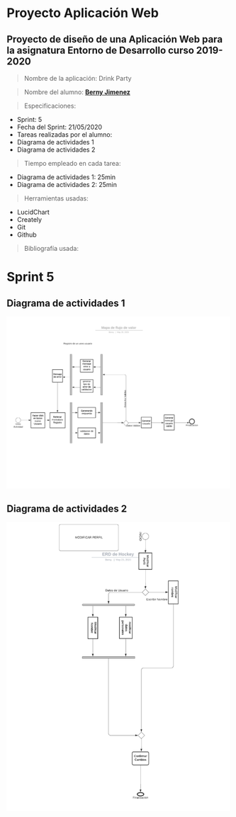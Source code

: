 # Proyecto Aplicación Web

## Proyecto de diseño de una Aplicación Web para la asignatura Entorno de Desarrollo curso 2019-2020

> Nombre de la aplicación: Drink Party

> Nombre del alumno: **[Berny Jimenez](https://www.linkedin.com/in/berny-jiménez-7027a7177)**

> Especificaciones:
  * Sprint: 5
  * Fecha del Sprint: 21/05/2020
  * Tareas realizadas por el alumno:
  * Diagrama de actividades 1
  * Diagrama de actividades 2
 
> Tiempo empleado en cada tarea:
  * Diagrama de actividades 1:  25min
  * Diagrama de actividades 2:  25min
 
    
> Herramientas usadas:
 * LucidChart
 * Creately
 * Git
 * Github
 
> Bibliografía usada:


# Sprint 5

## Diagrama de actividades 1

![mockup](./imagenes/DiagramaActvidades1.png)

## Diagrama de actividades 2
![mockup](./imagenes/DiagramaDeActividades2.png)
